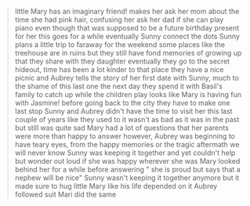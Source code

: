 >little Mary has an imaginary friend!
>makes her ask her mom about the time she had pink hair, confusing her
>ask her dad if she can play piano even though that was supposed to be a future birthday present for her
>this goes for a while
>eventually Sunny connect the dots
>Sunny plans a little trip to faraway for the weekend
>some places like the treehouse are in ruins but they still have fond memories of growing up that they share with they daughter
>eventually they go to the secret hideout, time has been a lot kinder to that place
>they have a nice picnic and Aubrey tells the story of her first date with Sunny, much to the shame of this last one
>the next day they spend it with Basil's family to catch up while the children play
> looks like Mary is having fun with Jasmine!
>before going back to the city they have to make one last stop
>Sunny and Aubrey didn't have the time to visit her this last couple of years like they used to
>it wasn't as bad as it was in the past but still was quite sad
>Mary had a lot of questions that her parents were more than happy to answer
>however, Aubrey was beginning to have teary eyes, from the happy memories or the tragic aftermath we will never know
>Sunny was keeping it together and yet couldn't help but wonder out loud if she was happy wherever she was
>Mary looked behind her for a while before answering
>" she is proud but says that a nephew will be nice"
>Sunny wasn't keeping it together anymore
>but it made sure to hug little Mary like his life depended on it
>Aubrey followed suit
>Mari did the same
